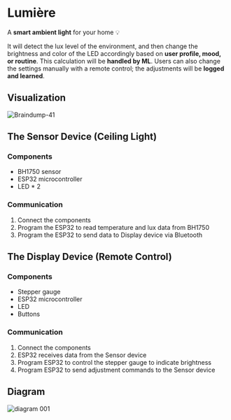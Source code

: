 # Lumière
A **smart ambient light** for your home 💡 

It will detect the lux level of the environment, and then change the brightness and color of the LED accordingly based on **user profile, mood, or routine**. This calculation will be **handled by ML**. Users can also change the settings manually with a remote control; the adjustments will be **logged and learned**.

## Visualization
![Braindump-41](https://github.com/yinyin13/lumiere/assets/148395165/aa7f0345-1a8c-4b89-a30b-348738f54d1c)

## The Sensor Device (Ceiling Light)
### Components
- BH1750 sensor
- ESP32 microcontroller
- LED * 2

### Communication
1. Connect the components
2. Program the ESP32 to read temperature and lux data from BH1750
3. Program the ESP32 to send data to Display device via Bluetooth

## The Display Device (Remote Control)
### Components
- Stepper gauge
- ESP32 microcontroller
- LED
- Buttons

### Communication
1. Connect the components
2. ESP32 receives data from the Sensor device
3. Program ESP32 to control the stepper gauge to indicate brightness
4. Program ESP32 to send adjustment commands to the Sensor device

## Diagram
![diagram 001](https://github.com/yinyin13/lumiere/assets/148395165/8c8851a2-d4e1-40a7-a2db-5a8add019d93)
